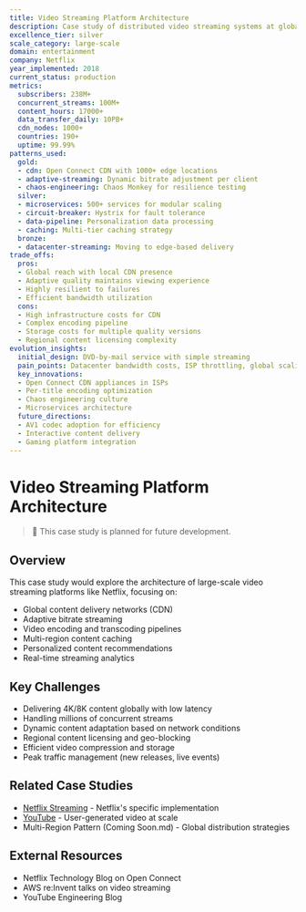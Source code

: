 ```yaml
---
title: Video Streaming Platform Architecture
description: Case study of distributed video streaming systems at global scale
excellence_tier: silver
scale_category: large-scale
domain: entertainment
company: Netflix
year_implemented: 2018
current_status: production
metrics:
  subscribers: 238M+
  concurrent_streams: 100M+
  content_hours: 17000+
  data_transfer_daily: 10PB+
  cdn_nodes: 1000+
  countries: 190+
  uptime: 99.99%
patterns_used:
  gold:
  - cdn: Open Connect CDN with 1000+ edge locations
  - adaptive-streaming: Dynamic bitrate adjustment per client
  - chaos-engineering: Chaos Monkey for resilience testing
  silver:
  - microservices: 500+ services for modular scaling
  - circuit-breaker: Hystrix for fault tolerance
  - data-pipeline: Personalization data processing
  - caching: Multi-tier caching strategy
  bronze:
  - datacenter-streaming: Moving to edge-based delivery
trade_offs:
  pros:
  - Global reach with local CDN presence
  - Adaptive quality maintains viewing experience
  - Highly resilient to failures
  - Efficient bandwidth utilization
  cons:
  - High infrastructure costs for CDN
  - Complex encoding pipeline
  - Storage costs for multiple quality versions
  - Regional content licensing complexity
evolution_insights:
  initial_design: DVD-by-mail service with simple streaming
  pain_points: Datacenter bandwidth costs, ISP throttling, global scaling
  key_innovations:
  - Open Connect CDN appliances in ISPs
  - Per-title encoding optimization
  - Chaos engineering culture
  - Microservices architecture
  future_directions:
  - AV1 codec adoption for efficiency
  - Interactive content delivery
  - Gaming platform integration
---
```


# Video Streaming Platform Architecture

> 🚧 This case study is planned for future development.

## Overview
This case study would explore the architecture of large-scale video streaming platforms like Netflix, focusing on:
- Global content delivery networks (CDN)
- Adaptive bitrate streaming
- Video encoding and transcoding pipelines
- Multi-region content caching
- Personalized content recommendations
- Real-time streaming analytics

## Key Challenges
- Delivering 4K/8K content globally with low latency
- Handling millions of concurrent streams
- Dynamic content adaptation based on network conditions
- Regional content licensing and geo-blocking
- Efficient video compression and storage
- Peak traffic management (new releases, live events)

## Related Case Studies
- [Netflix Streaming](../../../architects-handbook/case-studies/messaging-streaming/netflix-streaming.md) - Netflix's specific implementation
- [YouTube](../youtube.md) - User-generated video at scale
- Multi-Region Pattern (Coming Soon.md) - Global distribution strategies

## External Resources
- Netflix Technology Blog on Open Connect
- AWS re:Invent talks on video streaming
- YouTube Engineering Blog